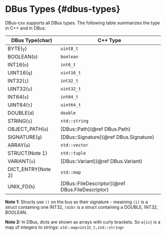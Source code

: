 DBus Types {#dbus-types}
===

DBus-cxx supports all DBus types.  The following table summarizes the type in C++ and in DBus:

|DBus Type(char)|C++ Type|
|---------------|--------|
|BYTE(`y`)      |`uint8_t`|
|BOOLEAN(`b`)   |`boolean`|
|INT16(`n`)     |`int6_t`|
|UINT16(`q`)    |`uint16_t`|
|INT32(`i`)     |`int32_t`|
|UINT32(`u`)    |`uint32_t`|
|INT64(`x`)     |`int64_t`|
|UINT64(`t`)    |`uint64_t`|
|DOUBLE(`d`)    |`double`|
|STRING(`s`)    |`std::string`|
|OBJECT\_PATH(`o`)|[DBus::Path](@ref DBus.Path)|
|SIGNATURE(`g`) |[DBus::Signature](@ref DBus.Signature)|
|ARRAY(`a`)     |`std::vector`|
|STRUCT(Note 1)       |`std::tuple`|
|VARIANT(`v`)   |[DBus::Variant](@ref DBus.Variant)|
|DICT\_ENTRY(Note 2)|`std::map`|
|UNIX\_FD(`h`)  |[DBus::FileDescriptor](@ref DBus.FileDescriptor)|

**Note 1:** Structs use `()` on the bus as their signature - meaining `(i)` is a struct containing one INT32, `(dib)` is a struct containing a DOUBLE, INT32, BOOLEAN.

**Note 2:** In DBus, dicts are shown as arrays with curly brackets.  So `a{is}` is a map of integers to strings: `std::map<int32_t,std::string>`
